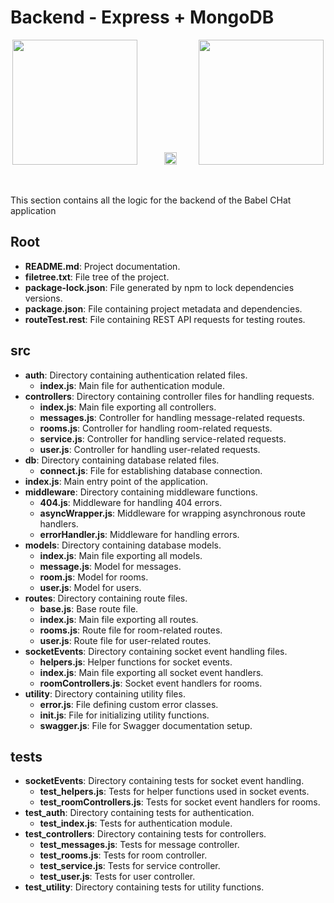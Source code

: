 # Backend - Express + MongoDB

<p align='center'>
<img width='200' src='https://cdn.freebiesupply.com/logos/large/2x/nodejs-logo-black-and-white.png'> &nbsp&nbsp&nbsp&nbsp&nbsp&nbsp&nbsp&nbsp&nbsp
<img width='20' src='https://upload.wikimedia.org/wikipedia/commons/thumb/b/b1/White-cross-icon.svg/2048px-White-cross-icon.svg.png'>&nbsp&nbsp&nbsp&nbsp&nbsp&nbsp&nbsp&nbsp&nbsp<img width='200' src='https://companieslogo.com/img/orig/MDB_BIG.D-96d632a9.png?t=1648915248'>
</p>

<br>

This section contains all the logic for the backend of the Babel CHat application

## Root
- **README.md**: Project documentation.
- **filetree.txt**: File tree of the project.
- **package-lock.json**: File generated by npm to lock dependencies versions.
- **package.json**: File containing project metadata and dependencies.
- **routeTest.rest**: File containing REST API requests for testing routes.

## src
- **auth**: Directory containing authentication related files.
  - **index.js**: Main file for authentication module.
- **controllers**: Directory containing controller files for handling requests.
  - **index.js**: Main file exporting all controllers.
  - **messages.js**: Controller for handling message-related requests.
  - **rooms.js**: Controller for handling room-related requests.
  - **service.js**: Controller for handling service-related requests.
  - **user.js**: Controller for handling user-related requests.
- **db**: Directory containing database related files.
  - **connect.js**: File for establishing database connection.
- **index.js**: Main entry point of the application.
- **middleware**: Directory containing middleware functions.
  - **404.js**: Middleware for handling 404 errors.
  - **asyncWrapper.js**: Middleware for wrapping asynchronous route handlers.
  - **errorHandler.js**: Middleware for handling errors.
- **models**: Directory containing database models.
  - **index.js**: Main file exporting all models.
  - **message.js**: Model for messages.
  - **room.js**: Model for rooms.
  - **user.js**: Model for users.
- **routes**: Directory containing route files.
  - **base.js**: Base route file.
  - **index.js**: Main file exporting all routes.
  - **rooms.js**: Route file for room-related routes.
  - **user.js**: Route file for user-related routes.
- **socketEvents**: Directory containing socket event handling files.
  - **helpers.js**: Helper functions for socket events.
  - **index.js**: Main file exporting all socket event handlers.
  - **roomControllers.js**: Socket event handlers for rooms.
- **utility**: Directory containing utility files.
  - **error.js**: File defining custom error classes.
  - **init.js**: File for initializing utility functions.
  - **swagger.js**: File for Swagger documentation setup.

## tests
- **socketEvents**: Directory containing tests for socket event handling.
  - **test_helpers.js**: Tests for helper functions used in socket events.
  - **test_roomControllers.js**: Tests for socket event handlers for rooms.
- **test_auth**: Directory containing tests for authentication.
  - **test_index.js**: Tests for authentication module.
- **test_controllers**: Directory containing tests for controllers.
  - **test_messages.js**: Tests for message controller.
  - **test_rooms.js**: Tests for room controller.
  - **test_service.js**: Tests for service controller.
  - **test_user.js**: Tests for user controller.
- **test_utility**: Directory containing tests for utility functions.